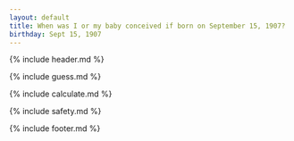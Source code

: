 ```yaml
---
layout: default
title: When was I or my baby conceived if born on September 15, 1907?
birthday: Sept 15, 1907
---
```


{% include header.md %}

{% include guess.md %}

{% include calculate.md %}

{% include safety.md %}

{% include footer.md %}



